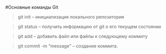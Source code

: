 #Основные команды Git

>git init – инициализация локального репозитория

>git status – получить информацию от git о его текущем 
состоянии

>git add – добавить файл или файлы к следующему коммиту

>git commit -m “message” – создание коммита.
